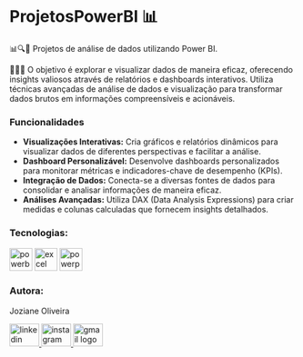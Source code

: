 <h1>ProjetosPowerBI 📊</h1> 
<p align="left">
  📊🔍🚀 Projetos de análise de dados utilizando Power BI.<br>
 
  👨‍💻🎯 O objetivo é explorar e visualizar dados de maneira eficaz, oferecendo insights valiosos através de relatórios e dashboards interativos. Utiliza técnicas avançadas de análise de dados e visualização para transformar dados brutos em informações compreensíveis e acionáveis.
</p>

<h3 align="left">Funcionalidades</h3> 
<ul>
  <li><strong>Visualizações Interativas:</strong> Cria gráficos e relatórios dinâmicos para visualizar dados de diferentes perspectivas e facilitar a análise.</li>
  <li><strong>Dashboard Personalizável:</strong> Desenvolve dashboards personalizados para monitorar métricas e indicadores-chave de desempenho (KPIs).</li>
  <li><strong>Integração de Dados:</strong> Conecta-se a diversas fontes de dados para consolidar e analisar informações de maneira eficaz.</li>
  <li><strong>Análises Avançadas:</strong> Utiliza DAX (Data Analysis Expressions) para criar medidas e colunas calculadas que fornecem insights detalhados.</li>
</ul> 

<h3 align="left">Tecnologias:</h3> 
<div align="left">
  <img src="https://upload.wikimedia.org/wikipedia/commons/thumb/c/cf/New_Power_BI_Logo.svg/600px-New_Power_BI_Logo.svg.png" height="40" alt="powerbi logo" />
  <img src="https://cdn.pixabay.com/photo/2023/06/01/12/02/excel-logo-8033473_1280.png" height="40" alt="excel logo" />
  <img src="https://encrypted-tbn0.gstatic.com/images?q=tbn:ANd9GcRzqDUnc4SGfTRpTuS5NA65efRwyCqEGQ61ZQ&s" height="40" alt="powerpoint logo" />
</div> 

<h3 align="left">Autora:</h3> 
<p align="left">Joziane Oliveira</p> 

<div align="left">
  <a href="https://www.linkedin.com/in/joziane-oliveira-144317182/" target="_blank">
    <img src="https://raw.githubusercontent.com/maurodesouza/profile-readme-generator/master/src/assets/icons/social/linkedin/default.svg" width="52" height="40" alt="linkedin logo" />
  </a>
  <a href="https://www.instagram.com/jozioliveirabr/" target="_blank">
    <img src="https://raw.githubusercontent.com/maurodesouza/profile-readme-generator/master/src/assets/icons/social/instagram/default.svg" width="52" height="40" alt="instagram logo" />
  </a>
  <a href="mailto:joziane.oliveira@educacao.mg.gov.br" target="_blank">
    <img src="https://raw.githubusercontent.com/maurodesouza/profile-readme-generator/master/src/assets/icons/social/gmail/default.svg" width="52" height="40" alt="gmail logo" />
  </a>
</div>
